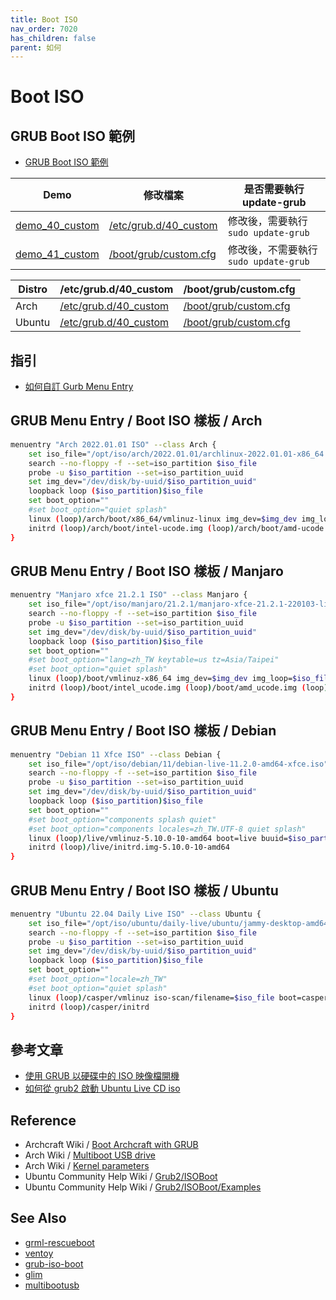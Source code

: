 ```yaml
---
title: Boot ISO
nav_order: 7020
has_children: false
parent: 如何
---
```



# Boot ISO


## GRUB Boot ISO 範例

* [GRUB Boot ISO 範例](https://github.com/samwhelp/note-about-grub/tree/gh-pages/_demo/prototype/boot_iso)

| Demo | 修改檔案 | 是否需要執行 update-grub |
| --- | --- | --- |
| [demo_40_custom](https://github.com/samwhelp/note-about-grub/tree/gh-pages/_demo/prototype/boot_iso/demo_40_custom)| [/etc/grub.d/40_custom](https://samwhelp.github.io/note-about-grub/read/explore/ubuntu/file/etc_grub_d_40_custom.html) | 修改後，需要執行 `sudo update-grub` |
| [demo_41_custom](https://github.com/samwhelp/note-about-grub/tree/gh-pages/_demo/prototype/boot_iso/demo_41_custom)| [/boot/grub/custom.cfg](https://samwhelp.github.io/note-about-grub/read/explore/ubuntu/file/boot_grub_custom_cfg.html) | 修改後，不需要執行 `sudo update-grub` |

| Distro | /etc/grub.d/40_custom | /boot/grub/custom.cfg |
| --- | --- | --- |
| Arch | [/etc/grub.d/40_custom](https://github.com/samwhelp/note-about-grub/blob/gh-pages/_demo/prototype/boot_iso/demo_40_custom/Arch/2022.01.01/40_custom) | [/boot/grub/custom.cfg](https://github.com/samwhelp/note-about-grub/blob/gh-pages/_demo/prototype/boot_iso/demo_41_custom/Arch/2022.01.01/custom.cfg) |
| Ubuntu | [/etc/grub.d/40_custom](https://github.com/samwhelp/note-about-grub/blob/gh-pages/_demo/prototype/boot_iso/demo_40_custom/Ubuntu/daily-live/40_custom) | [/boot/grub/custom.cfg](https://github.com/samwhelp/note-about-grub/blob/gh-pages/_demo/prototype/boot_iso/demo_41_custom/Ubuntu/daily-live/custom.cfg) |


## 指引

* [如何自訂 Gurb Menu Entry](https://samwhelp.github.io/note-about-grub/read/start/custom_menu_entry.html)


## GRUB Menu Entry / Boot ISO 樣板 / Arch


``` sh
menuentry "Arch 2022.01.01 ISO" --class Arch {
	set iso_file="/opt/iso/arch/2022.01.01/archlinux-2022.01.01-x86_64.iso"
	search --no-floppy -f --set=iso_partition $iso_file
	probe -u $iso_partition --set=iso_partition_uuid
	set img_dev="/dev/disk/by-uuid/$iso_partition_uuid"
	loopback loop ($iso_partition)$iso_file
	set boot_option=""
	#set boot_option="quiet splash"
	linux (loop)/arch/boot/x86_64/vmlinuz-linux img_dev=$img_dev img_loop=$iso_file $boot_option
	initrd (loop)/arch/boot/intel-ucode.img (loop)/arch/boot/amd-ucode.img (loop)/arch/boot/x86_64/initramfs-linux.img
}
```


## GRUB Menu Entry / Boot ISO 樣板 / Manjaro

``` sh
menuentry "Manjaro xfce 21.2.1 ISO" --class Manjaro {
	set iso_file="/opt/iso/manjaro/21.2.1/manjaro-xfce-21.2.1-220103-linux515.iso"
	search --no-floppy -f --set=iso_partition $iso_file
	probe -u $iso_partition --set=iso_partition_uuid
	set img_dev="/dev/disk/by-uuid/$iso_partition_uuid"
	loopback loop ($iso_partition)$iso_file
	set boot_option=""
	#set boot_option="lang=zh_TW keytable=us tz=Asia/Taipei"
	#set boot_option="quiet splash"
	linux (loop)/boot/vmlinuz-x86_64 img_dev=$img_dev img_loop=$iso_file $boot_option
	initrd (loop)/boot/intel_ucode.img (loop)/boot/amd_ucode.img (loop)/boot/initramfs-x86_64.img
}
```


## GRUB Menu Entry / Boot ISO 樣板 / Debian

``` sh
menuentry "Debian 11 Xfce ISO" --class Debian {
	set iso_file="/opt/iso/debian/11/debian-live-11.2.0-amd64-xfce.iso"
	search --no-floppy -f --set=iso_partition $iso_file
	probe -u $iso_partition --set=iso_partition_uuid
	set img_dev="/dev/disk/by-uuid/$iso_partition_uuid"
	loopback loop ($iso_partition)$iso_file
	set boot_option=""
	#set boot_option="components splash quiet"
	#set boot_option="components locales=zh_TW.UTF-8 quiet splash"
	linux (loop)/live/vmlinuz-5.10.0-10-amd64 boot=live buuid=$iso_partition_uuid findiso=$iso_file $boot_option
	initrd (loop)/live/initrd.img-5.10.0-10-amd64
}
```


## GRUB Menu Entry / Boot ISO 樣板 / Ubuntu


``` sh
menuentry "Ubuntu 22.04 Daily Live ISO" --class Ubuntu {
	set iso_file="/opt/iso/ubuntu/daily-live/ubuntu/jammy-desktop-amd64.iso"
	search --no-floppy -f --set=iso_partition $iso_file
	probe -u $iso_partition --set=iso_partition_uuid
	set img_dev="/dev/disk/by-uuid/$iso_partition_uuid"
	loopback loop ($iso_partition)$iso_file
	set boot_option=""
	#set boot_option="locale=zh_TW"
	#set boot_option="quiet splash"
	linux (loop)/casper/vmlinuz iso-scan/filename=$iso_file boot=casper $boot_option
	initrd (loop)/casper/initrd
}
```


## 參考文章

* [使用 GRUB 以硬碟中的 ISO 映像檔開機](https://blog.gtwang.org/linux/boot-iso-image-from-your-hard-drive-in-ubuntu/)
* [如何從 grub2 啟動 Ubuntu Live CD iso](https://ttys3.dev/post/how-to-boot-ubuntu-live-cd-iso-from-grub2/)


## Reference

* Archcraft Wiki / [Boot Archcraft with GRUB](https://wiki.archcraft.io/docs/boot-iso/boot-with-grub)
* Arch Wiki / [Multiboot USB drive](https://wiki.archlinux.org/title/Multiboot_USB_drive#Configuring_GRUB)
* Arch Wiki / [Kernel parameters](https://wiki.archlinux.org/title/Kernel_parameters#GRUB)
* Ubuntu Community Help Wiki / [Grub2/ISOBoot](https://help.ubuntu.com/community/Grub2/ISOBoot)
* Ubuntu Community Help Wiki / [Grub2/ISOBoot/Examples](https://help.ubuntu.com/community/Grub2/ISOBoot/Examples)


## See Also

* [grml-rescueboot](https://samwhelp.github.io/note-about-grub/read/link/grml-rescueboot.html)
* [ventoy](https://www.ventoy.net/)
* [grub-iso-boot](https://github.com/Jimmy-Z/grub-iso-boot)
* [glim](https://github.com/thias/glim)
* [multibootusb](https://github.com/aguslr/multibootusb)
